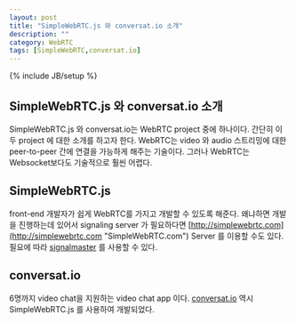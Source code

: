 ```yaml
---
layout: post
title: "SimpleWebRTC.js 와 conversat.io 소개"
description: ""
category: WebRTC 
tags: [SimpleWebRTC,conversat.io]
---
```

{% include JB/setup %}

SimpleWebRTC.js 와 conversat.io 소개
-------- 

SimpleWebRTC.js 와 conversat.io는 WebRTC project 중에 하나이다. 간단히 이 두 project 에 대한 소개를 하고자 한다. WebRTC는 video 와 audio 스트리밍에 대한 peer-to-peer 간에 연결을 가능하게 해주는 기술이다.
그러나 WebRTC는 Websocket보다도 기술적으로 훨씬 어렵다. 
   

## SimpleWebRTC.js
front-end 개발자가 쉽게 WebRTC를 가지고 개발할 수 있도록 해준다.  왜냐하면 개발을 진행하는데 있어서 signaling server 가 필요하다면 [http://simplewebrtc.com](http://simplewebrtc.com "SimpleWebRTC.com") Server 를 이용할 수도 있다. 필요에 따라 [signalmaster](https://github.com/andyet/signalmaster "signalingmaster") 를 사용할 수 있다. 

## conversat.io
6명까지 video chat을 지원하는 video chat app 이다. [conversat.io](https://talky.io/) 역시 SimpleWebRTC.js 를 사용하여 개발되었다. 
